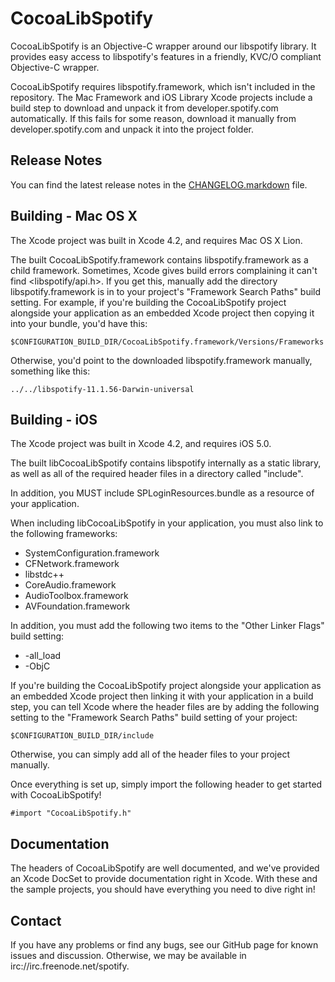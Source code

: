 # CocoaLibSpotify #

CocoaLibSpotify is an Objective-C wrapper around our libspotify library. It provides easy access to libspotify's features in a friendly, KVC/O compliant Objective-C wrapper.

CocoaLibSpotify requires libspotify.framework, which isn't included in the repository. The Mac Framework and iOS Library  Xcode projects include a build step to download and unpack it from developer.spotify.com automatically. If this fails for some reason, download it manually from developer.spotify.com and unpack it into the project folder.

## Release Notes ##

You can find the latest release notes in the [CHANGELOG.markdown](https://github.com/spotify/cocoalibspotify/blob/master/CHANGELOG.markdown) file.

## Building -  Mac OS X ##

The Xcode project was built in Xcode 4.2, and requires Mac OS X Lion.

The built CocoaLibSpotify.framework contains libspotify.framework as a child framework. Sometimes, Xcode gives build errors complaining it can't find <libspotify/api.h>. If you get this, manually add the directory libspotify.framework is in to your project's "Framework Search Paths" build setting. For example, if you're building the CocoaLibSpotify project alongside your application as an embedded Xcode project then copying it into your bundle, you'd have this:

`$CONFIGURATION_BUILD_DIR/CocoaLibSpotify.framework/Versions/Frameworks`

Otherwise, you'd point to the downloaded libspotify.framework manually, something like this:

`../../libspotify-11.1.56-Darwin-universal`

## Building - iOS ##

The Xcode project was built in Xcode 4.2, and requires iOS 5.0.

The built libCocoaLibSpotify contains libspotify internally as a static library, as well as all of the required header files in a directory called "include".

In addition, you MUST include SPLoginResources.bundle as a resource of your application.

When including libCocoaLibSpotify in your application, you must also link to the following frameworks:

- SystemConfiguration.framework
- CFNetwork.framework
- libstdc++
- CoreAudio.framework
- AudioToolbox.framework
- AVFoundation.framework

In addition, you must add the following two items to the "Other Linker Flags" build setting:

- -all_load
- -ObjC

If you're building the CocoaLibSpotify project alongside your application as an embedded Xcode project then linking it with your application in a build step, you can tell Xcode where the header files are by adding the following setting to the "Framework Search Paths" build setting of your project:

`$CONFIGURATION_BUILD_DIR/include`

Otherwise, you can simply add all of the header files to your project manually. 

Once everything is set up, simply import the following header to get started with CocoaLibSpotify!

`#import "CocoaLibSpotify.h"`

## Documentation ##

The headers of CocoaLibSpotify are well documented, and we've provided an Xcode DocSet to provide documentation right in Xcode. With these and the sample projects, you should have everything you need to dive right in!

## Contact ##

If you have any problems or find any bugs, see our GitHub page for known issues and discussion. Otherwise, we may be available in irc://irc.freenode.net/spotify. 